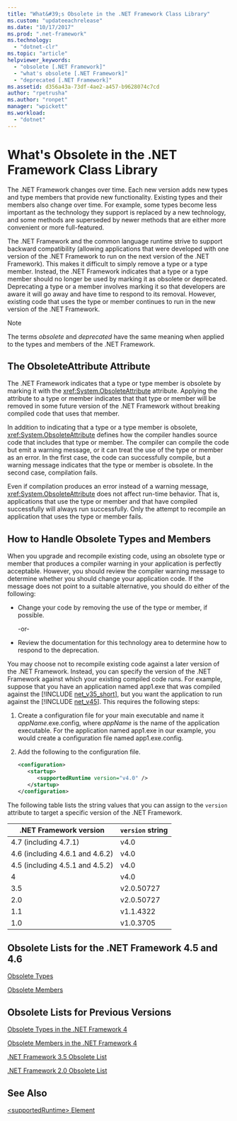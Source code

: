 ```yaml
---
title: "What&#39;s Obsolete in the .NET Framework Class Library"
ms.custom: "updateeachrelease"
ms.date: "10/17/2017"
ms.prod: ".net-framework"
ms.technology: 
  - "dotnet-clr"
ms.topic: "article"
helpviewer_keywords: 
  - "obsolete [.NET Framework]"
  - "what's obsolete [.NET Framework]"
  - "deprecated [.NET Framework]"
ms.assetid: d356a43a-73df-4ae2-a457-b9628074c7cd
author: "rpetrusha"
ms.author: "ronpet"
manager: "wpickett"
ms.workload: 
  - "dotnet"
---
```

# What&#39;s Obsolete in the .NET Framework Class Library
The .NET Framework changes over time. Each new version adds new types and type members that provide new functionality. Existing types and their members also change over time. For example, some types become less important as the technology they support is replaced by a new technology, and some methods are superseded by newer methods that are either more convenient or more full-featured.  
  
 The .NET Framework and the common language runtime strive to support backward compatibility (allowing applications that were developed with one version of the .NET Framework to run on the next version of the .NET Framework). This makes it difficult to simply remove a type or a type member. Instead, the .NET Framework indicates that a type or a type member should no longer be used by marking it as obsolete or deprecated. Deprecating a type or a member involves marking it so that developers are aware it will go away and have time to respond to its removal. However, existing code that uses the type or member continues to run in the new version of the .NET Framework.  
  
> [!NOTE]
>  The terms *obsolete* and *deprecated* have the same meaning when applied to the types and members of the .NET Framework.  
  
## The ObsoleteAttribute Attribute  
 The .NET Framework indicates that a type or type member is obsolete by marking it with the <xref:System.ObsoleteAttribute> attribute. Applying the attribute to a type or member indicates that that type or member will be removed in some future version of the .NET Framework without breaking compiled code that uses that member.  
  
 In addition to indicating that a type or a type member is obsolete, <xref:System.ObsoleteAttribute> defines how the compiler handles source code that includes that type or member. The compiler can compile the code but emit a warning message, or it can treat the use of the type or member as an error. In the first case, the code can successfully compile, but a warning message indicates that the type or member is obsolete. In the second case, compilation fails.  
  
 Even if compilation produces an error instead of a warning message, <xref:System.ObsoleteAttribute> does not affect run-time behavior. That is, applications that use the type or member and that have compiled successfully will always run successfully. Only the attempt to recompile an application that uses the type or member fails.  
  
## How to Handle Obsolete Types and Members  
 When you upgrade and recompile existing code, using an obsolete type or member that produces a compiler warning in your application is perfectly acceptable. However, you should review the compiler warning message to determine whether you should change your application code. If the message does not point to a suitable alternative, you should do either of the following:  
  
-   Change your code by removing the use of the type or member, if possible.  
  
     -or-  
  
-   Review the documentation for this technology area to determine how to respond to the deprecation.  
  
 You may choose not to recompile existing code against a later version of the .NET Framework. Instead, you can specify the version of the .NET Framework against which your existing compiled code runs. For example, suppose that you have an application named app1.exe that was compiled against the [!INCLUDE [net_v35_short](../../../includes/net-v35-short-md.md)], but you want the application to run against the [!INCLUDE [net_v45](../../../includes/net-v45-md.md)]. This requires the following steps:  
  
1.  Create a configuration file for your main executable and name it *appName*.exe.config, where *appName* is the name of the application executable. For the application named app1.exe in our example, you would create a configuration file named app1.exe.config.  
  
2.  Add the following to the configuration file.  
  
    ```xml  
    <configuration>  
       <startup>   
          <supportedRuntime version="v4.0" />  
       </startup>  
    </configuration>  
    ```  
  
 The following table lists the string values that you can assign to the `version` attribute to target a specific version of the .NET Framework.  
  
|.NET Framework version|`version` string|
|-|-|  
|4.7 (including 4.7.1)|v4.0|  
|4.6 (including 4.6.1 and 4.6.2)|v4.0|  
|4.5 (including 4.5.1 and 4.5.2)|v4.0|  
|4|v4.0|  
|3.5|v2.0.50727|  
|2.0|v2.0.50727|  
|1.1|v1.1.4322|  
|1.0|v1.0.3705|  
  
## Obsolete Lists for the .NET Framework 4.5 and 4.6  
 [Obsolete Types](../../../docs/framework/whats-new/obsolete-types.md)  
  
 [Obsolete Members](../../../docs/framework/whats-new/obsolete-members.md)  
  
## Obsolete Lists for Previous Versions  
 [Obsolete Types in the .NET Framework 4](http://go.microsoft.com/fwlink/?LinkId=224224)  
  
 [Obsolete Members in the .NET Framework 4](http://go.microsoft.com/fwlink/?LinkId=224227)  
  
 [.NET Framework 3.5 Obsolete List](http://go.microsoft.com/fwlink/?LinkId=163710)  
  
 [.NET Framework 2.0 Obsolete List](http://go.microsoft.com/fwlink/?LinkID=125264)  
  
## See Also  
 [\<supportedRuntime> Element](../../../docs/framework/configure-apps/file-schema/startup/supportedruntime-element.md)

